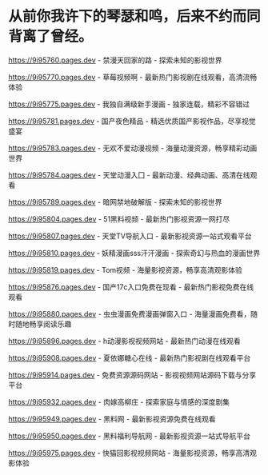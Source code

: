 # 从前你我许下的琴瑟和鸣，后来不约而同背离了曾经。

https://9i95760.pages.dev - 禁漫天回家的路 - 探索未知的影视世界

https://9i95770.pages.dev - 草莓视频啊 - 最新热门影视剧在线观看，高清流畅体验

https://9i95775.pages.dev - 我独自满级新手漫画 - 独家连载，精彩不容错过

https://9i95781.pages.dev - 国产夜色精品 - 精选优质国产影视作品，尽享视觉盛宴

https://9i95783.pages.dev - 无欢不爱动漫视频 - 海量动漫资源，畅享精彩动画世界

https://9i95784.pages.dev - 天堂动漫入囗 - 最新动漫、经典动画、高清在线观看

https://9i95789.pages.dev - 暗网禁地破解版 - 探索未知的影视世界

https://9i95804.pages.dev - 51黑料视频 - 最新热门影视资源一网打尽

https://9i95807.pages.dev - 天堂TV导航入口 - 最新影视资源一站式观看平台

https://9i95810.pages.dev - 妖精漫画sss汗汗漫画 - 探索奇幻与热血的漫画世界

https://9i95819.pages.dev - Tom视频 - 海量影视资源，畅享高清观影体验

https://9i95876.pages.dev - 国产17c入口免费在现看 - 最新热门影视免费在线观看

https://9i95880.pages.dev - 虫虫漫画免费漫画弹窗入口 - 海量漫画免费看，随时随地畅享阅读乐趣

https://9i95896.pages.dev - h动漫影视视频网站 - 最新热门动漫在线观看

https://9i95908.pages.dev - 夏依娜糖心在线 - 最新热门影视剧在线观看平台

https://9i95914.pages.dev - 免费资源源码网站 - 影视视频网站源码下载与分享平台

https://9i95932.pages.dev - 肉嫁高柳庄 - 探索家庭与情感的深度剧集

https://9i95949.pages.dev - 黑料网 - 最新影视资源免费在线观看

https://9i95950.pages.dev - 黑料福利导航网 - 最新影视资源一站式导航平台

https://9i95975.pages.dev - 快猫回影视视频网站 - 海量影视资源，畅享高清观影体验
